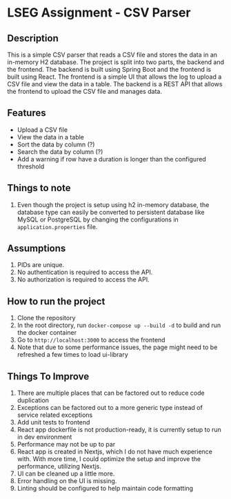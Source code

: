 # LSEG Assignment - CSV Parser

## Description
This is a simple CSV parser that reads a CSV file and stores the data in an in-memory H2 database. The project is split into two parts, the backend and the frontend. The backend is built using Spring Boot and the frontend is built using React.
The frontend is a simple UI that allows the log to upload a CSV file and view the data in a table. The backend is a REST API that allows the frontend to upload the CSV file and manages data.

## Features
- Upload a CSV file
- View the data in a table
- Sort the data by column (?)
- Search the data by column (?)
- Add a warning if row have a duration is longer than the configured threshold

## Things to note
1. Even though the project is setup using h2 in-memory database, the database type can easily be converted to persistent database like MySQL or PostgreSQL by changing the configurations in `application.properties` file.


## Assumptions
1. PIDs are unique.
2. No authentication is required to access the API.
3. No authorization is required to access the API.

## How to run the project
1. Clone the repository
2. In the root directory, run `docker-compose up --build -d` to build and run the docker container
3. Go to `http://localhost:3000` to access the frontend
4. Note that due to some performance issues, the page might need to be refreshed a few times to load ui-library

## Things To Improve
1. There are multiple places that can be factored out to reduce code duplication
2. Exceptions can be factored out to a more generic type instead of service related exceptions
3. Add unit tests to frontend
4. React app dockerfile is not production-ready, it is currently setup to run in dev environment
5. Performance may not be up to par
6. React app is created in Nextjs, which I do not have much experience with. With more time, I could optimize the setup and improve the performance, utilizing Nextjs.
7. UI can be cleaned up a little more.
8. Error handling on the UI is missing.
9. Linting should be configured to help maintain code formatting